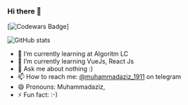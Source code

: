 ### Hi there 👋

[![Codewars Badge](https://www.codewars.com/users/muhammadaziz_1911)]

<!--![azamjonbro's github stats](https://github-readme-stats.vercel.app/api?username=azamjonbro&show_icons=true&theme=default)-->
![GitHub stats](https://github.com/muhammadaziz1911)



<!-- [![Harlok's WakaTime stats](https://github-readme-stats.vercel.app/api/wakatime?username=azamjonbro)](https://github.com/anuraghazra/github-readme-stats)  -->



- 🔭 I’m currently learning at Algoritm LC
- 🌱 I’m currently learning VueJs, React Js
- 💬 Ask me about nothing :)
- 📫 How to reach me: [@muhammadaziz_1911](https://t.me/muhammadaziz_1911) on telegram
- 😄 Pronouns: Muhammadaziz,
- ⚡️ Fun fact: :-)

<a href="https://github.com/muhammadaziz1911">
<!--   <img src="https://spotify-readme-vodiylik.vercel.app/api?scan=true&theme=light&spin=0" alt="Current Spotify Song"> -->
</a>
